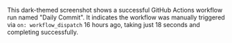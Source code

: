 This dark-themed screenshot shows a successful GitHub Actions workflow run named "Daily Commit". It indicates the workflow was manually triggered via `on: workflow_dispatch` 16 hours ago, taking just 18 seconds and completing successfully.